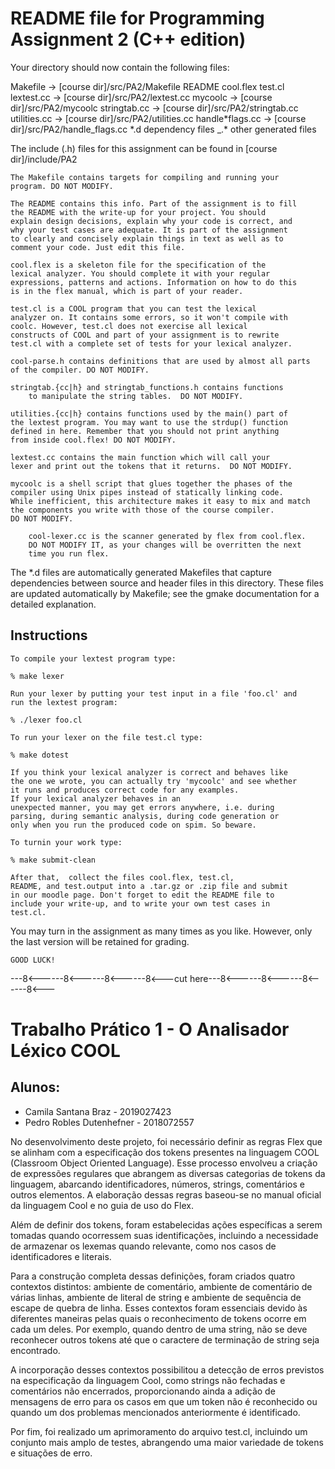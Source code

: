 # README file for Programming Assignment 2 (C++ edition)

Your directory should now contain the following files:

Makefile -> [course dir]/src/PA2/Makefile
README
cool.flex
test.cl
lextest.cc -> [course dir]/src/PA2/lextest.cc
mycoolc -> [course dir]/src/PA2/mycoolc
stringtab.cc -> [course dir]/src/PA2/stringtab.cc
utilities.cc -> [course dir]/src/PA2/utilities.cc
handle*flags.cc -> [course dir]/src/PA2/handle_flags.cc
*.d dependency files
\_.\* other generated files

The include (.h) files for this assignment can be found in
[course dir]/include/PA2

    The Makefile contains targets for compiling and running your
    program. DO NOT MODIFY.

    The README contains this info. Part of the assignment is to fill
    the README with the write-up for your project. You should
    explain design decisions, explain why your code is correct, and
    why your test cases are adequate. It is part of the assignment
    to clearly and concisely explain things in text as well as to
    comment your code. Just edit this file.

    cool.flex is a skeleton file for the specification of the
    lexical analyzer. You should complete it with your regular
    expressions, patterns and actions. Information on how to do this
    is in the flex manual, which is part of your reader.

    test.cl is a COOL program that you can test the lexical
    analyzer on. It contains some errors, so it won't compile with
    coolc. However, test.cl does not exercise all lexical
    constructs of COOL and part of your assignment is to rewrite
    test.cl with a complete set of tests for your lexical analyzer.

    cool-parse.h contains definitions that are used by almost all parts
    of the compiler. DO NOT MODIFY.

    stringtab.{cc|h} and stringtab_functions.h contains functions
        to manipulate the string tables.  DO NOT MODIFY.

    utilities.{cc|h} contains functions used by the main() part of
    the lextest program. You may want to use the strdup() function
    defined in here. Remember that you should not print anything
    from inside cool.flex! DO NOT MODIFY.

    lextest.cc contains the main function which will call your
    lexer and print out the tokens that it returns.  DO NOT MODIFY.

    mycoolc is a shell script that glues together the phases of the
    compiler using Unix pipes instead of statically linking code.
    While inefficient, this architecture makes it easy to mix and match
    the components you write with those of the course compiler.
    DO NOT MODIFY.

        cool-lexer.cc is the scanner generated by flex from cool.flex.
        DO NOT MODIFY IT, as your changes will be overritten the next
        time you run flex.

The \*.d files are automatically generated Makefiles that capture
dependencies between source and header files in this directory.
These files are updated automatically by Makefile; see the gmake
documentation for a detailed explanation.

## Instructions

    To compile your lextest program type:

    % make lexer

    Run your lexer by putting your test input in a file 'foo.cl' and
    run the lextest program:

    % ./lexer foo.cl

    To run your lexer on the file test.cl type:

    % make dotest

    If you think your lexical analyzer is correct and behaves like
    the one we wrote, you can actually try 'mycoolc' and see whether
    it runs and produces correct code for any examples.
    If your lexical analyzer behaves in an
    unexpected manner, you may get errors anywhere, i.e. during
    parsing, during semantic analysis, during code generation or
    only when you run the produced code on spim. So beware.

    To turnin your work type:

    % make submit-clean

    After that,  collect the files cool.flex, test.cl,
    README, and test.output into a .tar.gz or .zip file and submit
    in our moodle page. Don't forget to edit the README file to
    include your write-up, and to write your own test cases in
    test.cl.

You may turn in the assignment as many times as you like.
However, only the last version will be retained for
grading.

    GOOD LUCK!

---8<------8<------8<------8<---cut here---8<------8<------8<------8<---


# Trabalho Prático 1 - O Analisador Léxico COOL

## Alunos:

- Camila Santana Braz - 2019027423
- Pedro Robles Dutenhefner - 2018072557

No desenvolvimento deste projeto, foi necessário definir as regras Flex que se alinham com a especificação dos tokens presentes na linguagem COOL (Classroom Object Oriented Language). Esse processo envolveu a criação de expressões regulares que abrangem as diversas categorias de tokens da linguagem, abarcando identificadores, números, strings, comentários e outros elementos. A elaboração dessas regras baseou-se no manual oficial da linguagem Cool e no guia de uso do Flex.

Além de definir dos tokens, foram estabelecidas ações específicas a serem tomadas quando ocorressem suas identificações, incluindo a necessidade de armazenar os lexemas quando relevante, como nos casos de identificadores e literais.

Para a construção completa dessas definições, foram criados quatro contextos distintos: ambiente de comentário, ambiente de comentário de várias linhas, ambiente de literal de string e ambiente de sequência de escape de quebra de linha. Esses contextos foram essenciais devido às diferentes maneiras pelas quais o reconhecimento de tokens ocorre em cada um deles. Por exemplo, quando dentro de uma string, não se deve reconhecer outros tokens até que o caractere de terminação de string seja encontrado.

A incorporação desses contextos possibilitou a detecção de erros previstos na especificação da linguagem Cool, como strings não fechadas e comentários não encerrados, proporcionando ainda a adição de mensagens de erro para os casos em que um token não é reconhecido ou quando um dos problemas mencionados anteriormente é identificado.

Por fim, foi realizado um aprimoramento do arquivo test.cl, incluindo um conjunto mais amplo de testes, abrangendo uma maior variedade de tokens e situações de erro.
